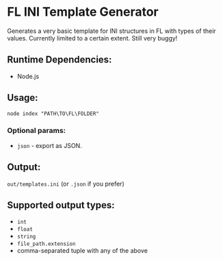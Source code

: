 # FL INI Template Generator 

Generates a very basic template for INI structures in FL with types of their values. Currently limited to a certain extent. Still very buggy!

## Runtime Dependencies:

- Node.js

## Usage:

`node index "PATH\TO\FL\FOLDER"`

### Optional params: 
- `json` - export as JSON.

## Output:

`out/templates.ini` (or `.json` if you prefer)

## Supported output types:
- `int`
- `float`
- `string`
- `file_path.extension`
- comma-separated tuple with any of the above



